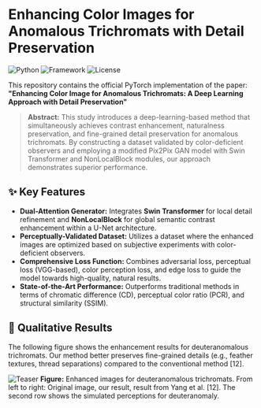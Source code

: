 # Enhancing Color Images for Anomalous Trichromats with Detail Preservation

![Python](https://img.shields.io/badge/Python-3.7+-blue.svg)
![Framework](https://img.shields.io/badge/PyTorch-1.7+-red.svg)
![License](https://img.shields.io/badge/License-MIT-green.svg)

This repository contains the official PyTorch implementation of the paper:  
**"Enhancing Color Image for Anomalous Trichromats: A Deep Learning Approach with Detail Preservation"**

> **Abstract:** This study introduces a deep-learning-based method that simultaneously achieves contrast enhancement, naturalness preservation, and fine-grained detail preservation for anomalous trichromats. By constructing a dataset validated by color-deficient observers and employing a modified Pix2Pix GAN model with Swin Transformer and NonLocalBlock modules, our approach demonstrates superior performance.
## ✨ Key Features

- **Dual-Attention Generator:** Integrates **Swin Transformer** for local detail refinement and **NonLocalBlock** for global semantic contrast enhancement within a U-Net architecture.
- **Perceptually-Validated Dataset:** Utilizes a dataset where the enhanced images are optimized based on subjective experiments with color-deficient observers.
- **Comprehensive Loss Function:** Combines adversarial loss, perceptual loss (VGG-based), color perception loss, and edge loss to guide the model towards high-quality, natural results.
- **State-of-the-Art Performance:** Outperforms traditional methods in terms of chromatic difference (CD), perceptual color ratio (PCR), and structural similarity (SSIM).
## 🎯 Qualitative Results

The following figure shows the enhancement results for deuteranomalous trichromats. Our method better preserves fine-grained details (e.g., feather textures, thread separations) compared to the conventional method [12].

![Teaser](docs/display.png)
**Figure:** Enhanced images for deuteranomalous trichromats. From left to right: Original image, our result, result from Yang et al. [12]. The second row shows the simulated perceptions for deuteranomaly.
